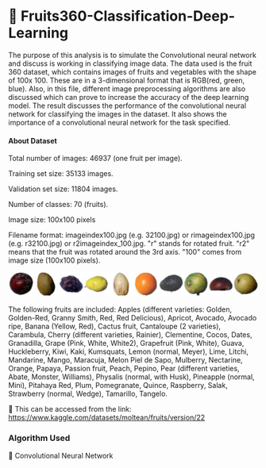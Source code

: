 
# 🍒 Fruits360-Classification-Deep-Learning

The purpose of this analysis is to simulate the Convolutional neural network and discuss is working in classifying image data. The data used is the fruit 360 dataset, which contains images of fruits and vegetables with the shape of 100x 100. These are in a 3-dimensional format that is RGB(red, green, blue). Also, in this file, different image preprocessing algorithms are also discussed which can prove to increase the accuracy of the deep learning model. The result discusses the performance of the convolutional neural network for classifying the images in the dataset. It also shows the importance of a convolutional neural network for the task specified.
#### About Dataset

Total number of images: 46937 (one fruit per image).

Training set size: 35133 images.

Validation set size: 11804 images.

Number of classes: 70 (fruits).

Image size: 100x100 pixels

Filename format: imageindex100.jpg (e.g. 32100.jpg) or rimageindex100.jpg (e.g. r32100.jpg) or r2imageindex_100.jpg. "r" stands for rotated fruit. "r2" means that the fruit was rotated around the 3rd axis. "100" comes from image size (100x100 pixels).

![Image](https://github.com/anmol-varshney/Fruits360-Classification-Deep-Learning/blob/main/fruits.png)

The following fruits are included:
Apples (different varieties: Golden, Golden-Red, Granny Smith, Red, Red Delicious), Apricot, Avocado, Avocado ripe, Banana (Yellow, Red), Cactus fruit, Cantaloupe (2 varieties), Carambula, Cherry (different varieties, Rainier), Clementine, Cocos, Dates, Granadilla, Grape (Pink, White, White2), Grapefruit (Pink, White), Guava, Huckleberry, Kiwi, Kaki, Kumsquats, Lemon (normal, Meyer), Lime, Litchi, Mandarine, Mango, Maracuja, Melon Piel de Sapo, Mulberry, Nectarine, Orange, Papaya, Passion fruit, Peach, Pepino, Pear (different varieties, Abate, Monster, Williams), Physalis (normal, with Husk), Pineapple (normal, Mini), Pitahaya Red, Plum, Pomegranate, Quince, Raspberry, Salak, Strawberry (normal, Wedge), Tamarillo, Tangelo.


🎯 This can be accessed from the link: 
https://www.kaggle.com/datasets/moltean/fruits/version/22

### Algorithm Used

🎯 Convolutional Neural Network
